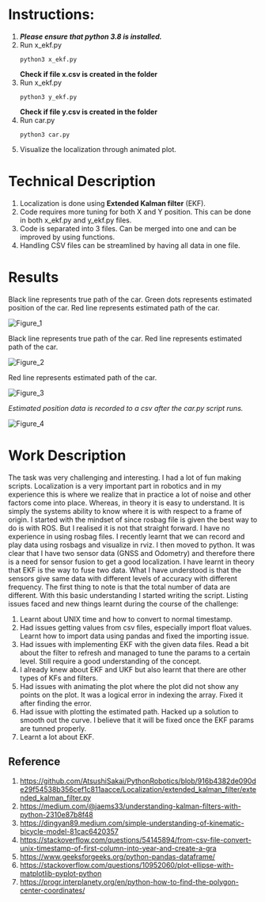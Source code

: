 # Instructions:
1.	***Please ensure that python 3.8 is installed.***
2.	Run x_ekf.py
    ```
    python3 x_ekf.py
    ```
    **Check if file x.csv is created in the folder**
3. Run x_ekf.py
    ```
    python3 y_ekf.py
    ```
    **Check if file y.csv is created in the folder**
4. Run car.py
   ```
   python3 car.py
   ```
5. Visualize the localization through animated plot.

# Technical Description
1. Localization is done using **Extended Kalman filter** (EKF).
2. Code requires more tuning for both X and Y position. This can be done in both x_ekf.py and y_ekf.py files.
3. Code is separated into 3 files. Can be merged into one and can be improved by using functions. 
4. Handling CSV files can be streamlined by having all data in one file.

# Results
Black line represents true path of the car.
Green dots represents estimated position of the car.
Red line represents estimated path of the car.

![Figure_1](https://user-images.githubusercontent.com/65588195/130364490-94a9e5be-d7e1-4f7c-b4fd-e1e733bcd0fe.png)


Black line represents true path of the car.
Red line represents estimated path of the car.

![Figure_2](https://user-images.githubusercontent.com/65588195/130364651-3481043a-0ab7-470b-b557-36aff176336e.png)


Red line represents estimated path of the car.

![Figure_3](https://user-images.githubusercontent.com/65588195/130364719-e66efe7f-b895-43cb-83d2-74a070da45d3.png)

*Estimated position data is recorded to a csv after the car.py script runs.*

![Figure_4](https://github.com/josephjoel3099/Crover-Application-Challenge---Joseph-Joel/blob/7f9ce33a3c2bee8724559634681d4f55860d2177/additional_files/ekf.gif)

# Work Description
The task was very challenging and interesting. I had a lot of fun making scripts. Localization is a very important part in robotics and in my experience this is where we realize that in practice a lot of noise and other factors come into place. Whereas, in theory it is easy to understand. It is simply the systems ability to know where it is with respect to a frame of origin. I started with the mindset of since rosbag file is given the best way to do is with ROS. But I realised it is not that straight forward. I have no experience in using rosbag files. I recently learnt that we can record and play data using rosbags and visualize in rviz. I then moved to python. It was clear that I have two sensor data (GNSS and Odometry) and therefore there is a need for sensor fusion to get a good localization. I have learnt in theory that EKF is the way to fuse two data. What I have understood is that the sensors give same data with different levels of accuracy with different frequency. The first thing to note is that the total number of data are different. With this basic understanding I started writing the script. Listing issues faced  and new things learnt during the course of the challenge:
1. Learnt about UNIX time and how to convert to normal timestamp.
2. Had issues getting values from csv files, especially import float values. Learnt how to import data using pandas and fixed the importing issue.
3. Had issues with implementing EKF with the given data files. Read a bit about the filter to refresh and managed to tune the params to a certain level. Still require a good understanding of the concept.
4. I already knew about EKF and UKF but also learnt that there are other types of KFs and filters.
5. Had issues with animating the plot where the plot did not show any points on the plot. It was a logical error in indexing the array. Fixed it after finding the error.
6. Had issue with plotting the estimated path. Hacked up a solution to smooth out the curve. I believe that it will be fixed once the EKF params are tunned properly.
7. Learnt a lot about EKF.



## Reference
1. https://github.com/AtsushiSakai/PythonRobotics/blob/916b4382de090de29f54538b356cef1c811aacce/Localization/extended_kalman_filter/extended_kalman_filter.py
2. https://medium.com/@jaems33/understanding-kalman-filters-with-python-2310e87b8f48
3. https://dingyan89.medium.com/simple-understanding-of-kinematic-bicycle-model-81cac6420357
4. https://stackoverflow.com/questions/54145894/from-csv-file-convert-unix-timestamp-of-first-column-into-year-and-create-a-gra
5. https://www.geeksforgeeks.org/python-pandas-dataframe/
6. https://stackoverflow.com/questions/10952060/plot-ellipse-with-matplotlib-pyplot-python
7. https://progr.interplanety.org/en/python-how-to-find-the-polygon-center-coordinates/
